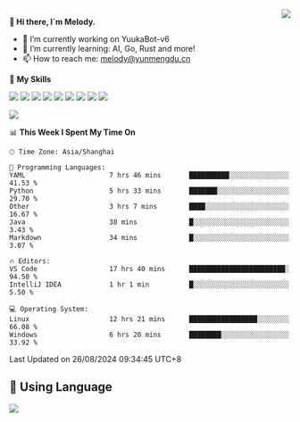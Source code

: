 <a href="#">
  <img align="right" src="https://github-readme-stats.vercel.app/api?username=melodyyuuka&count_private=true&show_icons=true" />
</a>

**👋 Hi there, I`m Melody.**

- 🔭 I’m currently working on YuukaBot-v6
- 🌱 I’m currently learning: AI, Go, Rust and more!
- 📫 How to reach me: melody@yunmengdu.cn

🌟 **My Skills** 

![](https://img.shields.io/badge/-Python-3e74a2?style=flat-square&logo=Python&logoColor=fff)
![](https://img.shields.io/badge/-Java-007396?style=flat-square&logo=OpenJDK&logoColor=fff)
![](https://img.shields.io/badge/-Node.js-339933?style=flat-square&logo=Node.js&logoColor=fff)
![](https://img.shields.io/badge/-Git-f05032?style=flat-square&logo=git&logoColor=fff)
![](https://img.shields.io/badge/-PostgreSQL-4169e1?style=flat-square&logo=PostgreSQL&logoColor=fff)
![](https://img.shields.io/badge/-Rust-000000?style=flat-square&logo=rust&logoColor=fff)
![](https://img.shields.io/badge/-VSCode-007acc?style=flat-square&logo=Visual-Studio-Code&logoColor=fff)
![](https://img.shields.io/badge/-FastAPI-009688?style=flat-square&logo=FastAPI&logoColor=fff)
![](https://img.shields.io/badge/-Linux-000000?style=flat-square&logo=Linux&logoColor=fff)


![](https://wakatime.com/badge/user/fa6dc0e2-47c5-4d2d-ae45-69fec6f2122c.svg)

<!--START_SECTION:waka-->
📊 **This Week I Spent My Time On** 

```text
🕑︎ Time Zone: Asia/Shanghai

💬 Programming Languages: 
YAML                     7 hrs 46 mins       ██████████░░░░░░░░░░░░░░░   41.53 % 
Python                   5 hrs 33 mins       ███████░░░░░░░░░░░░░░░░░░   29.70 % 
Other                    3 hrs 7 mins        ████░░░░░░░░░░░░░░░░░░░░░   16.67 % 
Java                     38 mins             █░░░░░░░░░░░░░░░░░░░░░░░░    3.43 % 
Markdown                 34 mins             █░░░░░░░░░░░░░░░░░░░░░░░░    3.07 % 

🔥 Editors: 
VS Code                  17 hrs 40 mins      ████████████████████████░   94.50 % 
IntelliJ IDEA            1 hr 1 min          █░░░░░░░░░░░░░░░░░░░░░░░░    5.50 % 

💻 Operating System: 
Linux                    12 hrs 21 mins      █████████████████░░░░░░░░   66.08 % 
Windows                  6 hrs 20 mins       ████████░░░░░░░░░░░░░░░░░   33.92 % 
```


 Last Updated on 26/08/2024 09:34:45 UTC+8
<!--END_SECTION:waka-->

## 🥰 **Using Language**

![](https://github-readme-stats.vercel.app/api/wakatime?username=MelodyYuyuko&layout=compact&hide_border=true)
